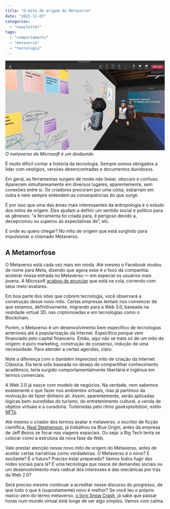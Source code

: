 ```yaml
---
title: "O mito de origem do Metaverso"
date: "2021-11-03"
categories: 
  - "newsletter"
tags: 
  - "comportamento"
  - "metaverso"
  - "tecnologia"
---
```


![microsoft_metaverso.jpg](images/3d260d11-5d7b-409b-9bb7-4f0c79cf65c7.jpg) _O metaverso da Microsoft é um desbunde._

É muito difícil contar a história da tecnologia. Sempre somos obrigados a lidar com vestígios, versões desencontradas e documentos duvidosos.

Em geral, as ferramentas surgem de modo não linear, obscuro e confuso. Aparecem simultaneamente em diversos lugares, aparentemente, sem conexões entre si. Os criadores procuram por uma coisa, esbarram em outra e nem sempre entendem as consequências do que surge.

É por isso que uma das áreas mais interessantes da antropologia é o estudo dos mitos de origem. Eles ajudam a definir um sentido social e político para as gêneses: “a ferramenta foi criada para, é perigoso devido a, decepcionou ou superou as expectativas de”, etc.

E onde eu quero chegar? No mito de origem que está surgindo para impulsionar o chamado Metaverso.

## A Metamorfose

O Metaverso está cada vez mais em moda. Até mesmo o Facebook mudou de nome para Meta, dizendo que agora esse é o foco da companhia: acelerar nossa entrada no Metaverso — em especial os usuários mais jovens. A Microsoft [acabou de anunciar](https://www.microsoft.com/en-us/microsoft-365/blog/2021/11/02/whats-new-in-microsoft-365how-were-empowering-everyone-for-a-new-world-of-hybrid-work/) que está na cola, correndo com seus meio-avatares.

Em boa parte dos sites que cobrem tecnologia, você observará a construção desse novo mito. Certas empresas tentam nos convencer de que estamos, definitivamente, migrando para a Web 3.0, baseada na realidade virtual 3D, nas criptomoedas e em tecnologias como o Blockchain.

Porém, o Metaverso é um desenvolvimento bem específico de tecnologias anteriores até à popularização da Internet. Específico porque vem financiado pelo capital financeiro. Então, aqui não se trata só de um mito de origem: é puro marketing, construção de consenso, indução de uma necessidade. Para atender a certas agendas, claro.

Note a diferença com o (também impreciso) mito de criação da Internet Clássica. Ela teria sido baseada no desejo de compartilhar conhecimento acadêmico, teria surgido comportamentalmente libertária e ingênua em termos comerciais.

A Web 3.0 já nasce com modelo de negócios. Na verdade, nem sabemos exatamente o que fazer nos ambientes virtuais, mas já partimos da motivação de fazer dinheiro ali. Assim, aparentemente, serão aplicadas lógicas bem-sucedidas do turismo, do entretenimento cultural, a venda de objetos virtuais e a curadoria. Turbinadas pelo ritmo _geekxploitation_, estilo [NFTs](https://www.techtudo.com.br/noticias/2021/03/o-que-e-nft-entenda-como-funciona-a-tecnologia-do-token.ghtml).

Até mesmo o criador dos termos avatar e metaverso, o escritor de ficção científica, [Neal Stephenson](https://en.wikipedia.org/wiki/Neal_Stephenson), já trabalhou na Blue Origin, antes da empresa de Jeff Bezos se focar nas viagens espaciais. Ou seja: a Big Tech tenta se colocar como a estrutura da nova fase da Web.

Vale prestar atenção nesse novo mito de origem do Metaverso, antes de aceitar certas narrativas como verdadeiras. O Metaverso é o novo? É excitante? É o futuro? Preciso estar preparado? Vamos todos fugir das redes sociais para lá? É uma tecnologia que nasce de demandas sociais ou um desenvolvimento mais radical dos interesses e das mecânicas por trás da Web 2.0?

Será preciso mesmo continuar a acreditar nesse discurso do progresso, de que tudo o que é (supostamente) novo é melhor? Se você leu o próprio marco-zero do termo metaverso, [o livro Snow Crash](https://www.amazon.com.br/Snow-Crash-Neal-Stephenson-ebook/dp/B017KZGM36?__mk_pt_BR=%C3%85M%C3%85%C5%BD%C3%95%C3%91&crid=27N5GBAS2ZFWK&dchild=1&keywords=snow+crash&qid=1635952329&sprefix=snow+cras%2Caps%2C346&sr=8-1&linkCode=ll1&tag=eduf-20&linkId=6fe16e2c55b1d56921f9118564250919&language=pt_BR&ref_=as_li_ss_tl), já sabe que passar horas num mundo virtual está longe de ser algo simples. Vamos com calma.

